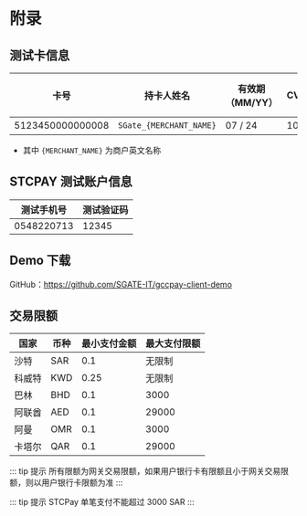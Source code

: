 # 附录

## 测试卡信息

| 卡号             | 持卡人姓名              | 有效期（MM/YY） | CVV | 是否支持3DS |
| ---------------- | ----------------------- | --------------- | --- | ----------- |
| 5123450000000008 | `SGate_{MERCHANT_NAME}` | 07 / 24         | 100 | 是          |

- 其中 `{MERCHANT_NAME}` 为商户英文名称

## STCPAY 测试账户信息

| 测试手机号 | 测试验证码 |
| ---------- | ---------- |
| 0548220713 | 12345      |

## Demo 下载

GitHub：https://github.com/SGATE-IT/gccpay-client-demo

## 交易限额

| **国家** | **币种** | **最小支付金额** | **最大支付限额** |
| -------- | -------- | ---------------- | ---------------- |
| 沙特     | SAR      | 0.1              | 无限制           |
| 科威特   | KWD      | 0.25             | 无限制           |
| 巴林     | BHD      | 0.1              | 3000             |
| 阿联酋   | AED      | 0.1              | 29000            |
| 阿曼     | OMR      | 0.1              | 3000             |
| 卡塔尔   | QAR      | 0.1              | 29000            |

::: tip 提示
所有限额为网关交易限额，如果用户银行卡有限额且小于网关交易限额，则以用户银行卡限额为准
:::

::: tip 提示
STCPay 单笔支付不能超过 3000 SAR
:::